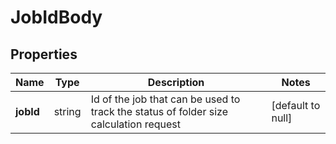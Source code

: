 # JobIdBody

## Properties

 Name      | Type   | Description                                                                           | Notes             
-----------|--------|---------------------------------------------------------------------------------------|-------------------
 **jobId** | string | Id of the job that can be used to track the status of folder size calculation request | [default to null] 
